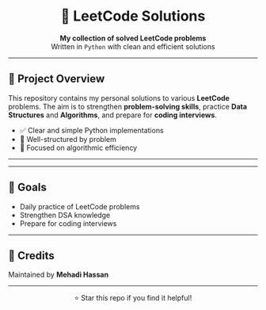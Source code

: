 <h1 align="center">🧩 LeetCode Solutions</h1>

<p align="center">
  <strong>My collection of solved LeetCode problems</strong><br>
  Written in <code>Python</code> with clean and efficient solutions
</p>

<hr>

<h2>📌 Project Overview</h2>

<p>
This repository contains my personal solutions to various <strong>LeetCode</strong> problems.  
The aim is to strengthen <strong>problem-solving skills</strong>, practice <strong>Data Structures</strong> and <strong>Algorithms</strong>,  
and prepare for <strong>coding interviews</strong>.
</p>

<ul>
  <li>✅ Clear and simple Python implementations</li>
  <li>📖 Well-structured by problem</li>
  <li>🚀 Focused on algorithmic efficiency</li>
</ul>

<hr>


<hr>

<h2>🎯 Goals</h2>

<ul>
  <li>Daily practice of LeetCode problems</li>
  <li>Strengthen DSA knowledge</li>
  <li>Prepare for coding interviews</li>
</ul>

<hr>

<h2>🙌 Credits</h2>

<p>
Maintained by <strong>Mehadi Hassan</strong>  
</p>

<hr>

<p align="center">⭐ Star this repo if you find it helpful!</p>
